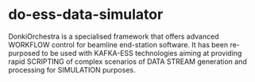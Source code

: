 # do-ess-data-simulator
DonkiOrchestra is a specialised framework that offers advanced WORKFLOW control for beamline end-station software. It has been re-purposed to be used with KAFKA-ESS technologies aiming at providing rapid SCRIPTING of complex scenarios of DATA STREAM generation and processing for SIMULATION purposes.

